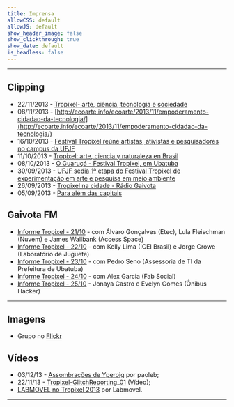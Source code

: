 ```yaml
---
title: Imprensa
allowCSS: default
allowJS: default
show_header_image: false
show_clickthrough: true
show_date: default
is_headless: false
---
```


---

## Clipping

- 22/11/2013 - [Tropixel- arte, ciência, tecnologia e sociedade](https://extensao.milharal.org/2013/11/22/tropixel-arte-ciencia-tecnologia-e-sociedade/)
- 08/11/2013 - [http://ecoarte.info/ecoarte/2013/11/empoderamento-cidadao-da-tecnologia/](http://ecoarte.info/ecoarte/2013/11/empoderamento-cidadao-da-tecnologia/)
- 16/10/2013 - [Festival Tropixel reúne artistas, ativistas e pesquisadores no campus da UFJF](https://www.ufjf.br/arquivodenoticias/2013/10/festival-tropixel-reune-artistas-ativistas-e-pesquisadores-no-campus-da-ufjf/)
- 11/10/2013 - [Tropixel: arte, ciencia y naturaleza en Brasil](https://web.archive.org/web/20220315171200/https://vida.fundaciontelefonica.com/blog/tropixel-arte-ciencia-y-naturaleza-en-brasil/)
- 08/10/2013 - [O Guaruçá - Festival Tropixel, em Ubatuba](http://www.ubaweb.com/revista/g_mascara.php?grc=45875)
- 30/09/2013 - [UFJF sedia 1ª etapa do Festival Tropixel de experimentação em arte e pesquisa em meio ambiente](https://www.ufjf.br/arquivodenoticias/2013/09/ufjf-sedia-1a-etapa-do-festival-tropixel-de-experimentacao-em-arte-e-pesquisa-em-meio-ambiente/)
- 26/09/2013 - [Tropixel na cidade - Rádio Gaivota](https://soundcloud.com/gaivotafm/entrevista-com-felipe-fonseca)
- 05/09/2013 - [Para além das capitais](https://www.select.art.br/para-alem-das-capitais/)

## Gaivota FM

- [Informe Tropixel - 21/10](https://archive.org/details/Tropixel-132110) - com Álvaro Gonçalves (Etec), Lula Fleischman (Nuvem) e James Wallbank (Access Space)
- [Informe Tropixel - 22/10](https://archive.org/details/Tropixel-131022) - com Kelly Lima (ICEI Brasil) e Jorge Crowe (Laboratório de Juguete)
- [Informe Tropixel - 23/10](https://archive.org/details/Tropixel-131023) - com Pedro Seno (Assessoria de TI da Prefeitura de Ubatuba)
- [Informe Tropixel - 24/10](https://archive.org/details/Tropixel-131024) - com Alex Garcia (Fab Social)
- [Informe Tropixel - 25/10](https://archive.org/details/Tropixel-131025) - Jonaya Castro e Evelyn Gomes (Ônibus Hacker)

---

## Imagens

- Grupo no [Flickr](http://www.flickr.com/groups/tropixel/)

## Vídeos

- 03/12/13 - [Assombrações de Yperoig](https://vimeo.com/80779975) por paoleb;
- 22/11/13 - [Tropixel-GlitchReporting_01](http://vimeo.com/80023219) (Vídeo);
- [LABMOVEL no Tropixel 2013](http://vimeo.com/79419980) por Labmovel.

---